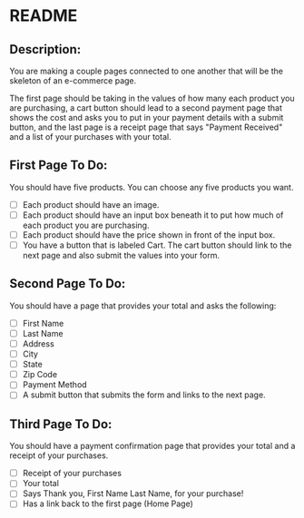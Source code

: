 # README

## Description:

You are making a couple pages connected to one another that will be the skeleton of an e-commerce page.

The first page should be taking in the values of how many each product you are purchasing, a cart button should lead to a second payment page that shows the cost and asks you to put in your payment details with a submit button, and the last page is a receipt page that says "Payment Received" and a list of your purchases with your total.

## First Page To Do:

You should have five products. You can choose any five products you want.

- [ ] Each product should have an image.
- [ ] Each product should have an input box beneath it to put how much of each product you are purchasing.
- [ ] Each product should have the price shown in front of the input box.
- [ ] You have a button that is labeled Cart. The cart button should link to the next page and also submit the values into your form.

## Second Page To Do:

You should have a page that provides your total and asks the following:

- [ ] First Name
- [ ] Last Name
- [ ] Address
- [ ] City
- [ ] State
- [ ] Zip Code
- [ ] Payment Method
- [ ] A submit button that submits the form and links to the next page.

## Third Page To Do:

You should have a payment confirmation page that provides your total and a receipt of your purchases.

- [ ] Receipt of your purchases
- [ ] Your total
- [ ] Says Thank you, First Name Last Name, for your purchase!
- [ ] Has a link back to the first page (Home Page)
